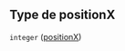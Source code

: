 ## Type de positionX

`integer` ([positionX](frw-bind-definitions-estampille-properties-positionx.md))
